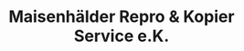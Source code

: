 ---
title: "Maisenhälder Repro & Kopier Service e.K."
url: /karlsruhe/maisenhaelder-repro-und-kopier-service-e-k/
shop: Kopieren
---